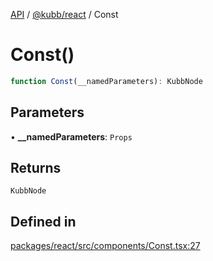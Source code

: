 [API](../../../packages.md) / [@kubb/react](../index.md) / Const

# Const()

```ts
function Const(__namedParameters): KubbNode
```

## Parameters

• **\_\_namedParameters**: `Props`

## Returns

`KubbNode`

## Defined in

[packages/react/src/components/Const.tsx:27](https://github.com/kubb-project/kubb/blob/7f30045af96d8c89b6cda0a30f7535f095a0cb45/packages/react/src/components/Const.tsx#L27)
